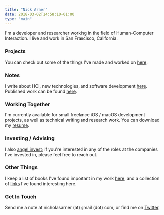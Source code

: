 ```yaml
---
title: "Nick Arner"
date: 2018-03-02T14:58:10+01:00
type: "main"
---
```




I'm a developer and researcher working in the field of Human-Computer Interaction.  I live and work in San Francisco, California. 

### Projects

You can check out some of the things I've made and worked on [here](/projects_and_work/projects/). 


### Notes

I write about HCI, new technologies, and software development [here](/notes/).
Published work can be found [here](/publications/publications/).

### Working Together

I'm currently available for small freelance iOS / macOS development projects, as well as technical writing and research work. You can download my [resume](NFA-Resume.pdf). 

### Investing / Advising

I also [angel invest](investing/); if you're interested in any of the roles at the companies I've invested in, please feel free to reach out. 

### Other Things

I keep a list of books I've found important in my work [here](books/), and a collection of [links](links/) I've found interesting here. 


### Get In Touch

Send me a note at nicholasarner (at) gmail (dot) com, or find me on [Twitter](https://twitter.com/nickarner).

